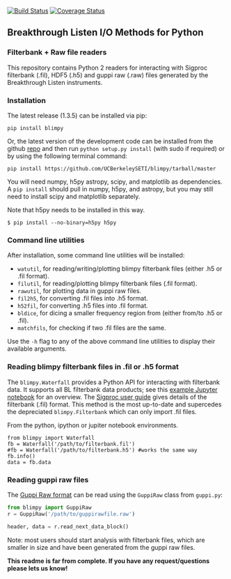 [![Build Status](https://travis-ci.org/UCBerkeleySETI/blimpy.svg?branch=master)](https://travis-ci.org/UCBerkeleySETI/blimpy)
[![Coverage Status](https://coveralls.io/repos/github/telegraphic/blimpy/badge.svg?branch=master)](https://coveralls.io/github/telegraphic/blimpy?branch=master)

## Breakthrough Listen I/O Methods for Python

### Filterbank + Raw file readers

This repository contains Python 2 readers for interacting with Sigproc filterbank (.fil), HDF5 (.h5) and guppi raw (.raw) files generated
by the Breakthrough Listen instruments.

### Installation

The latest release (1.3.5) can be installed via pip:

```
pip install blimpy
```

Or, the latest version of the development code can be installed from the github [repo](https://github.com/UCBerkeleySETI/blimpy) and then run `python setup.py install` (with sudo if required) or by using the following terminal command:

```
pip install https://github.com/UCBerkeleySETI/blimpy/tarball/master
```

You will need numpy, h5py astropy, scipy, and matplotlib as dependencies. A `pip install` should pull in numpy, h5py, and astropy, but you may still need to install scipy and matplotlib separately.

Note that h5py needs to be installed in this way.

```
$ pip install --no-binary=h5py h5py
```

### Command line utilities

After installation, some command line utilities will be installed:
* `watutil`, for reading/writing/plotting blimpy filterbank files (either .h5 or .fil format).
* `filutil`, for reading/plotting blimpy filterbank files (.fil format).
* `rawutil`, for plotting data in guppi raw files.
* `fil2h5`, for converting .fil files into .h5 format.
* `h52fil`, for converting .h5 files into .fil format.
* `bldice`, for dicing a smaller frequency region from (either from/to .h5 or .fil).
* `matchfils`, for checking if two .fil files are the same.

Use the `-h` flag to any of the above command line utilities to display their available arguments.

### Reading blimpy filterbank files in .fil or .h5 format

The `blimpy.Waterfall`  provides a Python API for interacting with filterbank data. It supports all BL filterbank data products; see this [example Jupyter notebook](https://github.com/UCBerkeleySETI/breakthrough/blob/master/GBT/voyager/voyager.ipynb) for an overview.
The [Sigproc user guide](http://sigproc.sourceforge.net/sigproc.pdf) gives details of the filterbank (.fil) format. This method is the most up-to-date and supercedes the depreciated `blimpy.Filterbank` which can only import .fil files.

From the python, ipython or jupiter notebook environments.
```
from blimpy import Waterfall
fb = Waterfall('/path/to/filterbank.fil')
#fb = Waterfall('/path/to/filterbank.h5') #works the same way
fb.info()
data = fb.data
```

### Reading guppi raw files
The [Guppi Raw format](https://github.com/UCBerkeleySETI/breakthrough/blob/master/doc/RAW-File-Format.md) can be read using the `GuppiRaw` class from `guppi.py`:

```python
from blimpy import GuppiRaw
r = GuppiRaw('/path/to/guppirawfile.raw')

header, data = r.read_next_data_block()
```

Note: most users should start analysis with filterbank files, which are smaller in size and have been generated from the guppi raw files.


**This readme is far from complete. If you have any request/questions please lets us know!**
